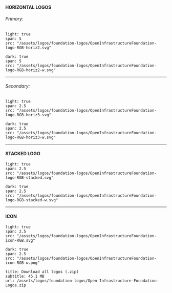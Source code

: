 #### **HORIZONTAL LOGOS**  

###### Primary:

```image
light: true
span: 5
src: "/assets/logos/foundation-logos/OpenInfrastructureFoundation-logo-RGB-horiz2.svg"
```

```image
dark: true
span: 5
src: "/assets/logos/foundation-logos/OpenInfrastructureFoundation-logo-RGB-horiz2-w.svg"
```

---  

###### Secondary:

```image
light: true
span: 2.5
src: "/assets/logos/foundation-logos/OpenInfrastructureFoundation-logo-RGB-horiz3.svg"
```

```image
dark: true
span: 2.5
src: "/assets/logos/foundation-logos/OpenInfrastructureFoundation-logo-RGB-horiz3-w.svg"
```
---  


#### **STACKED LOGO**

```image
light: true
span: 2.5
src: "/assets/logos/foundation-logos/OpenInfrastructureFoundation-logo-RGB-stacked.svg"
```

```image
dark: true
span: 2.5
src: "/assets/logos/foundation-logos/OpenInfrastructureFoundation-logo-RGB-stacked-w.svg"
```  
---

#### **ICON**

```image
light: true
span: 2.5
src: "/assets/logos/foundation-logos/OpenInfrastructureFoundation-icon-RGB.svg"
```

```image
dark: true
span: 2.5
src: "/assets/logos/foundation-logos/OpenInfrastructureFoundation-icon-RGB-w.png"
```


```download
title: Download all logos (.zip)
subtitle: 45.1 MB
url: /assets/logos/foundation-logos/Open-Infrastructure-Foundation-Logos.zip
```